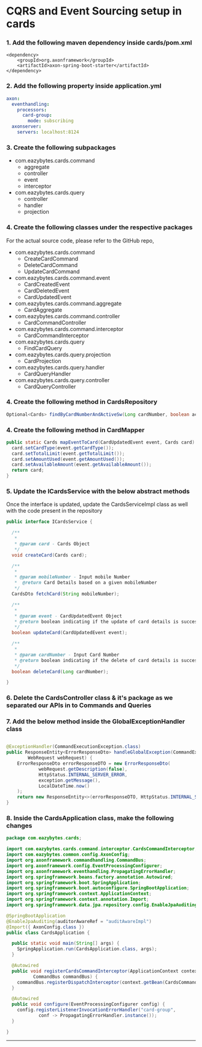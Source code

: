 # CQRS and Event Sourcing setup in cards

### 1. Add the following maven dependency inside **cards/pom.xml**

```
<dependency>
    <groupId>org.axonframework</groupId>
    <artifactId>axon-spring-boot-starter</artifactId>
</dependency>
```

### 2. Add the following property inside application.yml

```yaml
axon:
  eventhandling:
    processors:
      card-group:
        mode: subscribing
  axonserver:
    servers: localhost:8124
```

### 3. Create the following subpackages

- com.eazybytes.cards.command
    - aggregate
    - controller
    - event
    - interceptor
- com.eazybytes.cards.query
    - controller
    - handler
    - projection

### 4. Create the following classes under the respective packages

For the actual source code, please refer to the GitHub repo,

- com.eazybytes.cards.command
    - CreateCardCommand
    - DeleteCardCommand
    - UpdateCardCommand
- com.eazybytes.cards.command.event
    - CardCreatedEvent
    - CardDeletedEvent
    - CardUpdatedEvent
- com.eazybytes.cards.command.aggregate
    - CardAggregate
- com.eazybytes.cards.command.controller
    - CardCommandController
- com.eazybytes.cards.command.interceptor
    - CardCommandInterceptor
- com.eazybytes.cards.query
    - FindCardQuery
- com.eazybytes.cards.query.projection
    - CardProjection
- com.eazybytes.cards.query.handler
    - CardQueryHandler
- com.eazybytes.cards.query.controller
    - CardQueryController

### 4. Create the following method in CardsRepository

```java
Optional<Cards> findByCardNumberAndActiveSw(Long cardNumber, boolean activeSw);
```

### 4. Create the following method in CardMapper

```java
public static Cards mapEventToCard(CardUpdatedEvent event, Cards card) {
  card.setCardType(event.getCardType());
  card.setTotalLimit(event.getTotalLimit());
  card.setAmountUsed(event.getAmountUsed());
  card.setAvailableAmount(event.getAvailableAmount());
  return card;
}
```

### 5. Update the ICardsService with the below abstract methods

Once the interface is updated, update the CardsServiceImpl class as well with the code present in the repository

```java
public interface ICardsService {

  /**
   *
   * @param card - Cards Object
   */
  void createCard(Cards card);

  /**
   *
   * @param mobileNumber - Input mobile Number
   *  @return Card Details based on a given mobileNumber
   */
  CardsDto fetchCard(String mobileNumber);

  /**
   *
   * @param event - CardUpdatedEvent Object
   * @return boolean indicating if the update of card details is successful or not
   */
  boolean updateCard(CardUpdatedEvent event);

  /**
   *
   * @param cardNumber - Input Card Number
   * @return boolean indicating if the delete of card details is successful or not
   */
  boolean deleteCard(Long cardNumber);

}
```

### 6. Delete the CardsController class & it's package as we separated our APIs in to Commands and Queries

### 7. Add the below method inside the GlobalExceptionHandler class

```java

@ExceptionHandler(CommandExecutionException.class)
public ResponseEntity<ErrorResponseDto> handleGlobalException(CommandExecutionException exception,
        WebRequest webRequest) {
    ErrorResponseDto errorResponseDTO = new ErrorResponseDto(
            webRequest.getDescription(false),
            HttpStatus.INTERNAL_SERVER_ERROR,
            exception.getMessage(),
            LocalDateTime.now()
    );
    return new ResponseEntity<>(errorResponseDTO, HttpStatus.INTERNAL_SERVER_ERROR);
}
```

### 8. Inside the CardsApplication class, make the following changes

```java
package com.eazybytes.cards;

import com.eazybytes.cards.command.interceptor.CardsCommandInterceptor;
import com.eazybytes.common.config.AxonConfig;
import org.axonframework.commandhandling.CommandBus;
import org.axonframework.config.EventProcessingConfigurer;
import org.axonframework.eventhandling.PropagatingErrorHandler;
import org.springframework.beans.factory.annotation.Autowired;
import org.springframework.boot.SpringApplication;
import org.springframework.boot.autoconfigure.SpringBootApplication;
import org.springframework.context.ApplicationContext;
import org.springframework.context.annotation.Import;
import org.springframework.data.jpa.repository.config.EnableJpaAuditing;

@SpringBootApplication
@EnableJpaAuditing(auditorAwareRef = "auditAwareImpl")
@Import({ AxonConfig.class })
public class CardsApplication {

  public static void main(String[] args) {
    SpringApplication.run(CardsApplication.class, args);
  }

  @Autowired
  public void registerCardsCommandInterceptor(ApplicationContext context,
          CommandBus commandBus) {
    commandBus.registerDispatchInterceptor(context.getBean(CardsCommandInterceptor.class));
  }

  @Autowired
  public void configure(EventProcessingConfigurer config) {
    config.registerListenerInvocationErrorHandler("card-group",
            conf -> PropagatingErrorHandler.instance());
  }

}

```

---